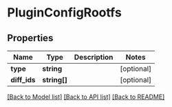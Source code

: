 # PluginConfigRootfs

## Properties
Name | Type | Description | Notes
------------ | ------------- | ------------- | -------------
**type** | **string** |  | [optional] 
**diff_ids** | **string[]** |  | [optional] 

[[Back to Model list]](../README.md#documentation-for-models) [[Back to API list]](../README.md#documentation-for-api-endpoints) [[Back to README]](../README.md)


